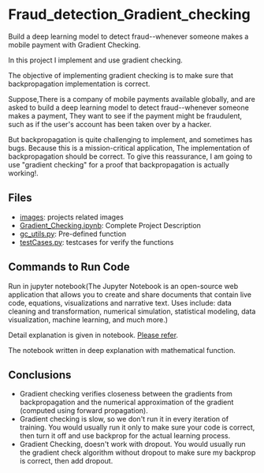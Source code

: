 # Fraud_detection_Gradient_checking

Build a deep learning model to detect fraud--whenever someone makes a mobile payment with Gradient Checking.

In this project I implement and use gradient checking.

The objective of implementing gradient checking is to make sure that backpropagation implementation is correct.

Suppose,There is a company of mobile payments available globally, 
and are asked to build a deep learning model to detect fraud--whenever someone makes a payment, 
They want to see if the payment might be fraudulent, such as if the user's account has been taken over by a hacker.

But backpropagation is quite challenging to implement, and sometimes has bugs.
Because this is a mission-critical application, The implementation of backpropagation should be correct. 
To give this reassurance, I am going to use "gradient checking" for a proof that backpropagation is actually working!.

## Files
- [images](images): projects related images
- [Gradient_Checking.ipynb](Gradient_Checking.ipynb): Complete Project Description
- [gc_utils.py](gc_utils.py): Pre-defined function
- [testCases.py](testCases.py): testcases for verify the functions

## Commands to Run Code

Run in jupyter notebook(The Jupyter Notebook is an open-source web application that allows you to create and share documents that contain live code, equations, visualizations and narrative text. Uses include: data cleaning and transformation, numerical simulation, statistical modeling, data visualization, machine learning, and much more.)

Detail explanation is given in notebook. [Please refer](Gradient_Checking.ipynb).

The notebook written in deep explanation with mathematical function.

## Conclusions

- Gradient checking verifies closeness between the gradients from backpropagation and 
  the numerical approximation of the gradient (computed using forward propagation).
- Gradient checking is slow, so we don't run it in every iteration of training. 
 You would usually run it only to make sure your code is correct, 
 then turn it off and use backprop for the actual learning process. 
- Gradient Checking, doesn't work with dropout.
 You would usually run the gradient check algorithm without dropout to make sure my backprop is correct, then add dropout.
